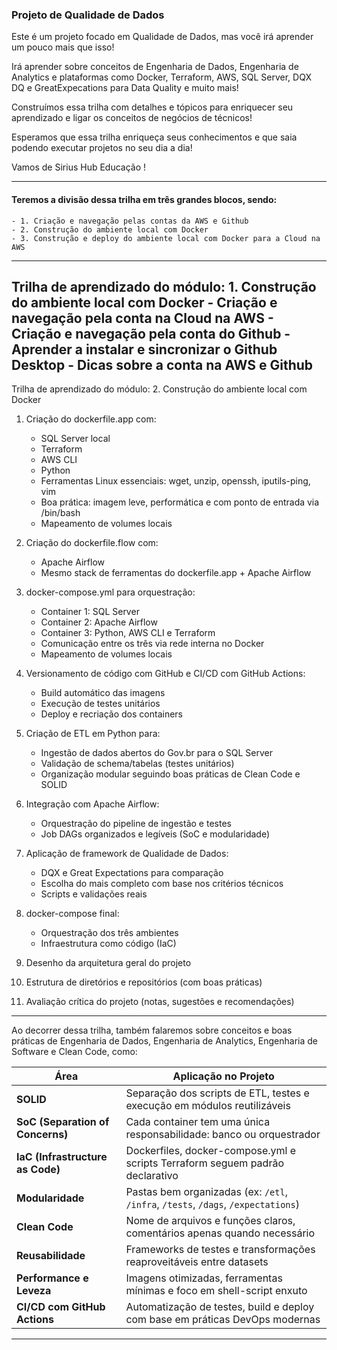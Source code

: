 ### Projeto de Qualidade de Dados

Este é um projeto focado em Qualidade de Dados, mas você irá aprender um pouco mais que isso!

Irá aprender sobre conceitos de Engenharia de Dados, Engenharia de Analytics e plataformas como Docker, Terraform, AWS, SQL Server, DQX DQ e GreatExpecations para Data Quality e muito mais!

Construímos essa trilha com detalhes e tópicos para enriquecer seu aprendizado e ligar os conceitos de negócios de técnicos!

Esperamos que essa trilha enriqueça seus conhecimentos e que saia podendo executar projetos no seu dia a dia!

Vamos de Sirius Hub Educação !

---

#### Teremos a divisão dessa trilha em três grandes blocos, sendo:
    - 1. Criação e navegação pelas contas da AWS e Github
    - 2. Construção do ambiente local com Docker
    - 3. Construção e deploy do ambiente local com Docker para a Cloud na AWS

---

Trilha de aprendizado do módulo: 1. Construção do ambiente local com Docker
    - Criação e navegação pela conta na Cloud na AWS
    - Criação e navegação pela conta do Github
    - Aprender a instalar e sincronizar o Github Desktop
    - Dicas sobre a conta na AWS e Github
---

Trilha de aprendizado do módulo: 2. Construção do ambiente local com Docker

1. Criação do dockerfile.app com:
   - SQL Server local
   - Terraform
   - AWS CLI
   - Python
   - Ferramentas Linux essenciais: wget, unzip, openssh, iputils-ping, vim
   - Boa prática: imagem leve, performática e com ponto de entrada via /bin/bash
   - Mapeamento de volumes locais

2. Criação do dockerfile.flow com:
   - Apache Airflow
   - Mesmo stack de ferramentas do dockerfile.app + Apache Airflow

3. docker-compose.yml para orquestração:
   - Container 1: SQL Server
   - Container 2: Apache Airflow
   - Container 3: Python, AWS CLI e Terraform
   - Comunicação entre os três via rede interna no Docker
   - Mapeamento de volumes locais

4. Versionamento de código com GitHub e CI/CD com GitHub Actions:
   - Build automático das imagens
   - Execução de testes unitários
   - Deploy e recriação dos containers

5. Criação de ETL em Python para:
   - Ingestão de dados abertos do Gov.br para o SQL Server
   - Validação de schema/tabelas (testes unitários)
   - Organização modular seguindo boas práticas de Clean Code e SOLID

6. Integração com Apache Airflow:
   - Orquestração do pipeline de ingestão e testes
   - Job DAGs organizados e legíveis (SoC e modularidade)

7. Aplicação de framework de Qualidade de Dados:
   - DQX e Great Expectations para comparação
   - Escolha do mais completo com base nos critérios técnicos
   - Scripts e validações reais

8. docker-compose final:
   - Orquestração dos três ambientes
   - Infraestrutura como código (IaC)

9. Desenho da arquitetura geral do projeto

10. Estrutura de diretórios e repositórios (com boas práticas)

11. Avaliação crítica do projeto (notas, sugestões e recomendações)

---

Ao decorrer dessa trilha, também falaremos sobre conceitos e boas práticas de Engenharia de Dados, Engenharia de Analytics, Engenharia de Software e Clean Code, como:

| Área                             | Aplicação no Projeto                                                              |
| -------------------------------- | --------------------------------------------------------------------------------- |
| **SOLID**                        | Separação dos scripts de ETL, testes e execução em módulos reutilizáveis          |
| **SoC (Separation of Concerns)** | Cada container tem uma única responsabilidade: banco ou orquestrador              |
| **IaC (Infrastructure as Code)** | Dockerfiles, docker-compose.yml e scripts Terraform seguem padrão declarativo     |
| **Modularidade**                 | Pastas bem organizadas (ex: `/etl`, `/infra`, `/tests`, `/dags`, `/expectations`) |
| **Clean Code**                   | Nome de arquivos e funções claros, comentários apenas quando necessário           |
| **Reusabilidade**                | Frameworks de testes e transformações reaproveitáveis entre datasets              |
| **Performance e Leveza**         | Imagens otimizadas, ferramentas mínimas e foco em shell-script enxuto             |
| **CI/CD com GitHub Actions**     | Automatização de testes, build e deploy com base em práticas DevOps modernas      |

---
